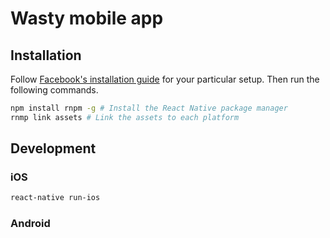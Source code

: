 # Wasty mobile app

## Installation

Follow [Facebook's installation guide](https://facebook.github.io/react-native/docs/getting-started.html#content) for your particular setup. Then run the following commands.

```sh
npm install rnpm -g # Install the React Native package manager
rnmp link assets # Link the assets to each platform
```

## Development

### iOS

```sh
react-native run-ios
```

### Android
